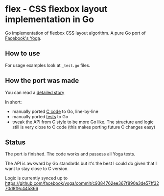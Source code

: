 # flex - CSS flexbox layout implementation in Go

Go implementation of flexbox CSS layout algorithm. A pure Go port of [Facebook's Yoga](https://github.com/facebook/yoga).

## How to use

For usage examples look at `_test.go` files.

## How the port was made

You can read a [detailed story](https://blog.kowalczyk.info/article/wN9R/experience-porting-4.5k-loc-of-c-to-go-facebooks-css-flexbox-implementation-yoga.html)

In short:

* manually ported [C code](https://github.com/facebook/yoga/tree/master/yoga) to Go, line-by-line
* manually ported [tests](https://github.com/facebook/yoga/tree/master/tests) to Go
* tweak the API from C style to be more Go like. The structure and logic still is very close to C code (this makes porting future C changes easy)

## Status

The port is finished. The code works and passess all Yoga tests.

The API is awkward by Go standards but it's the best I could do given that I want to stay close to C version.

Logic is currently synced up to  https://github.com/facebook/yoga/commit/c9384762ee367f890a3de57ff3270d8f9c445866
